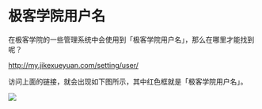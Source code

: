 # 极客学院用户名

在极客学院的一些管理系统中会使用到「极客学院用户名」，那么在哪里才能找到呢？

<http://my.jikexueyuan.com/setting/user/>     

访问上面的链接，就会出现如下图所示，其中红色框就是「极客学院用户名」。   

![](http://com-4jplus-temp.qiniudn.com/2016/08/2016-09-21-account1.png)